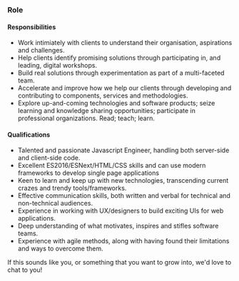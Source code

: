 ### Role

#### Responsibilities
* Work intimiately with clients to understand their organisation, aspirations and challenges.
* Help clients identify promising solutions through participating in, and leading, digital workshops.
* Build real solutions through experimentation as part of a multi-faceted team.  
* Accelerate and improve how we help our clients through developing and contributing to components, services and methodologies.
* Explore up-and-coming technologies and software products; seize learning and knowledge sharing opportunities; participate in professional organizations. Read; teach; learn.


#### Qualifications
* Talented and passionate Javascript Engineer, handling both server-side and client-side code.
* Excellent ES2016/ESNext/HTML/CSS skills and can use modern frameworks to develop single page applications
* Keen to learn and keep up with new technologies, transcending current crazes and trendy tools/frameworks.
* Effective communication skills, both written and verbal for technical and non-technical audiences.
* Experience in working with UX/designers to build exciting UIs for web applications.
* Deep understanding of what motivates, inspires and stifles software teams.
* Experience with agile methods, along with having found their limitations and ways to overcome them.


If this sounds like you, or something that you want to grow into, we'd love to chat to you!